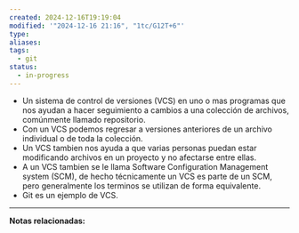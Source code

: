 ```yaml
---
created: 2024-12-16T19:19:04
modified: '"2024-12-16 21:16", "1tc/G12T+6"'
type: 
aliases: 
tags:
  - git
status:
  - in-progress
---
```

- Un sistema de control de versiones (VCS) en uno o mas programas que nos ayudan a hacer seguimiento a cambios a una colección de archivos, comúnmente llamado repositorio. 
- Con un VCS podemos regresar a versiones anteriores de un archivo individual o de toda la colección. 
- Un VCS tambien nos ayuda a que varias personas puedan estar modificando archivos en un proyecto y no afectarse entre ellas.
- A un VCS tambien se le llama Software Configuration Management system (SCM), de hecho técnicamente un VCS es parte de un SCM, pero generalmente los terminos se utilizan de forma equivalente. 
- Git es un ejemplo de VCS.

--- 
 **Notas relacionadas:**

